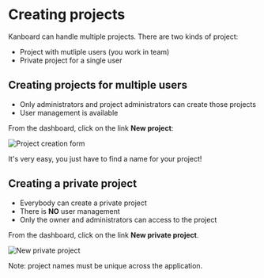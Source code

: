 Creating projects
=================

Kanboard can handle multiple projects. There are two kinds of project:

- Project with mutliple users (you work in team)
- Private project for a single user

Creating projects for multiple users
-------------------------------------

- Only administrators and project administrators can create those projects
- User management is available

From the dashboard, click on the link **New project**:

![Project creation form](http://kanboard.net/screenshots/documentation/project-creation-form.png)

It's very easy, you just have to find a name for your project!

Creating a private project
--------------------------

- Everybody can create a private project
- There is **NO** user management
- Only the owner and administrators can access to the project

From the dashboard, click on the link **New private project**.

![New private project](http://kanboard.net/screenshots/documentation/new-private-project.png)

Note: project names must be unique across the application.
